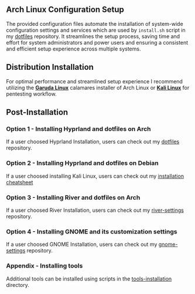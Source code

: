## Arch Linux Configuration Setup
The provided configuration files automate the installation of system-wide configuration settings and services which are used by `install.sh` script in my [dotfiles](https://github.com/Twilight4/dotfiles/) repository.
It streamlines the setup process, saving time and effort for system administrators and power users and ensuring a consistent and efficient setup experience across multiple systems.

## Distribution Installation
For optimal performance and streamlined setup experience I recommend utilizing the **[Garuda Linux](https://garudalinux.org/)** calamares installer of Arch Linux or **[Kali Linux](https://www.kali.org/)** for pentesting workflow.

## Post-Installation
### Option 1 - Installing Hyprland and dotfiles on Arch
If a user choosed Hyprland Installation, users can check out my [dotfiles](https://github.com/Twilight4/dotfiles/) repository.

### Option 2 - Installing Hyprland and dotfiles on Debian
If a user choosed installing Kali Linux, users can check out my [installation cheatsheet](https://github.com/Twilight4/arch-setup/blob/main/tools-installation/kali-hyprland.md)

### Option 3 - Installing River and dotfiles on Arch
If a user choosed River Installation, users can check out my [river-settings](https://github.com/Twilight4/river-settings/) repository.

### Option 4 - Installing GNOME and its customization settings
If a user choosed GNOME Installation, users can check out my [gnome-settings](https://github.com/Twilight4/gnome-settings/) repository.

### Appendix - Installing tools
Additional tools can be installed using scripts in the [tools-installation](https://github.com/Twilight4/arch-setup/tree/main/tools-installation) directory.
